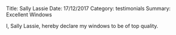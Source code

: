Title: Sally Lassie
Date: 17/12/2017
Category: testimonials
Summary: Excellent Windows

I, Sally Lassie, hereby declare my windows to be of top quality.